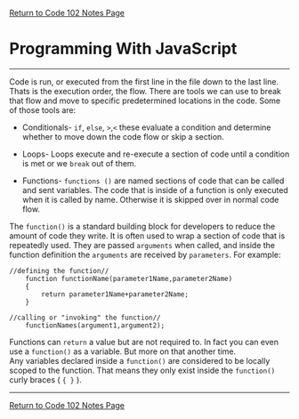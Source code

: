 [Return to Code 102 Notes Page](https://krisdunning.github.io/reading-notes/Code102Notes.html)

# Programming With JavaScript

*****

Code is run, or executed from the first line in the file down to the last line. Thats is the execution order, the flow. There are tools we can use to break that flow and move to specific predetermined locations in the code. Some of those tools are:

- Conditionals- `if`, `else`, `>`,`<`  these evaluate a condition and determine whether to move down the code flow or skip a section.

- Loops- Loops execute and re-execute a section of code until a condition is met or we `break` out of them.

- Functions- `functions ()` are named sections of code that can be called and sent variables. The code that is inside of a function is only executed when it is called by name. Otherwise it is skipped over in normal code flow.

The `function()` is a standard building block for developers to reduce the amount of code they write. It is often used to wrap a section of code that is repeatedly used. They are passed `arguments` when called, and inside the function definition the `arguments` are received by `parameters`.  For example:

~~~~
//defining the function//
    function functionName(parameter1Name,parameter2Name)
    {
        return parameter1Name+parameter2Name;
    }

//calling or "invoking" the function//
    functionNames(argument1,argument2);
~~~~

Functions can `return` a value but are not required to. In fact you can even use a `function()` as a variable. But more on that another time.  
Any variables declared inside a `function()` are considered to be locally scoped to the function. That means they only exist inside the `function()` curly braces ( `{ }` ).  

*****

[Return to Code 102 Notes Page](https://krisdunning.github.io/reading-notes/Code102Notes.html)